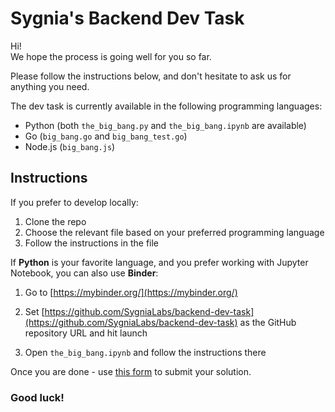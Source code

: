 # Sygnia's Backend Dev Task

Hi!  
We hope the process is going well for you so far.

Please follow the instructions below, and don't hesitate to ask us for anything you need.

The dev task is currently available in the following programming languages:
* Python (both `the_big_bang.py` and `the_big_bang.ipynb` are available)
* Go (`big_bang.go` and `big_bang_test.go`)
* Node.js (`big_bang.js`)


## Instructions

If you prefer to develop locally: 
1. Clone the repo
2. Choose the relevant file based on your preferred programming language
3. Follow the instructions in the file


If **Python** is your favorite language, and you prefer working with Jupyter Notebook, you can also use **Binder**:
1. Go to [https://mybinder.org/](https://mybinder.org/)

2. Set [https://github.com/SygniaLabs/backend-dev-task](https://github.com/SygniaLabs/backend-dev-task) as the GitHub repository URL and hit launch

3. Open `the_big_bang.ipynb` and follow the instructions there



Once you are done - use [this form](https://forms.monday.com/forms/cd5860e7c7c7ce48ee9fb63696d1b32b?r=use1) to submit your solution.


### Good luck!
